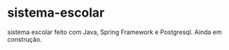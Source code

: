 # sistema-escolar
sistema escolar feito com Java, Spring Framework e Postgresql. Ainda em construção.
